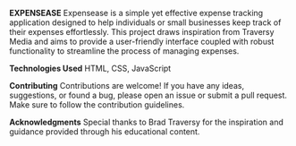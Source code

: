 **EXPENSEASE**
Expensease is a simple yet effective expense tracking application designed to help individuals or small businesses keep track of their expenses effortlessly. 
This project draws inspiration from Traversy Media and aims to provide a user-friendly interface coupled with robust functionality to streamline the process of managing expenses.

**Technologies Used**
HTML, CSS, JavaScript

**Contributing**
Contributions are welcome! If you have any ideas, suggestions, or found a bug, please open an issue or submit a pull request. 
Make sure to follow the contribution guidelines.

**Acknowledgments**
Special thanks to Brad Traversy for the inspiration and guidance provided through his educational content.
